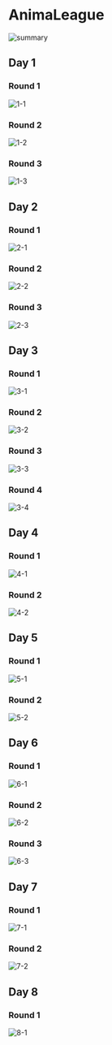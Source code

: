 # AnimaLeague

<!-- START_SECTION: summary -->
![summary](./summary.svg)
<!-- END_SECTION: summary -->

<!-- START_SECTION: day -->
## Day 1

### Round 1

![1-1](record/1-1.svg)

### Round 2

![1-2](record/1-2.svg)

### Round 3

![1-3](record/1-3.svg)

## Day 2

### Round 1

![2-1](record/2-1.svg)

### Round 2

![2-2](record/2-2.svg)

### Round 3

![2-3](record/2-3.svg)

## Day 3

### Round 1

![3-1](record/3-1.svg)

### Round 2

![3-2](record/3-2.svg)

### Round 3

![3-3](record/3-3.svg)

### Round 4

![3-4](record/3-4.svg)

## Day 4

### Round 1

![4-1](record/4-1.svg)

### Round 2

![4-2](record/4-2.svg)

## Day 5

### Round 1

![5-1](record/5-1.svg)

### Round 2

![5-2](record/5-2.svg)

## Day 6

### Round 1

![6-1](record/6-1.svg)

### Round 2

![6-2](record/6-2.svg)

### Round 3

![6-3](record/6-3.svg)

## Day 7

### Round 1

![7-1](record/7-1.svg)

### Round 2

![7-2](record/7-2.svg)

## Day 8

### Round 1

![8-1](record/8-1.svg)
<!-- END_SECTION: day -->

